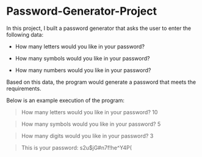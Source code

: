 # Password-Generator-Project
In this project, I built a password generator that asks the user to enter the following data: 

- How many letters would you like in your password? 

- How many symbols would you like in your password? 

- How many numbers would you like in your password? 

 
Based on this data, the program would generate a password that meets the requirements. 

 
Below is an example execution of the program: 

> How many letters would you like in your password? 10 

> How many symbols would you like in your password? 5 

> How many digits would you like in your password? 3 

> This is your password: s2u$jG#n7f!he^Y4P( 
